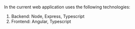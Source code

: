 In the current web application uses the following technologies:
1. Backend: Node, Express, Typescript
2. Frontend: Angular, Typescript
